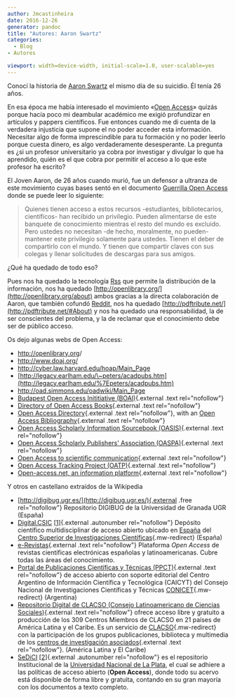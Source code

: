 ```yaml
---
author: Jmcastinheira
date: 2016-12-26
generator: pandoc
title: "Autores: Aaron Swartz"
categories:
  - Blog
- Autores

viewport: width=device-width, initial-scale=1.0, user-scalable=yes
---
```


Conocí la historia de [Aaron
Swartz](http://es.wikipedia.org/wiki/Aaron_Swartz) el mismo día de su
suicidio. Él tenía 26 años.

En esa época me había interesado el movimiento «[Open
Access](http://es.wikipedia.org/wiki/Acceso_abierto)» quizás porque
hacía poco mi deambular académico me exigió profundizar en artículos y
pappers científicos. Fue entonces cuando me di cuenta de la verdadera
injusticia que supone el no poder acceder esta información. Necesitar
algo de forma imprescindible para tu formación y no poder leerlo porque
cuesta dinero, es algo verdaderamente desesperante. La pregunta es ¿si
un profesor universitario ya cobra por investigar y divulgar lo que ha
aprendido, quién es el que cobra por permitir el acceso a lo que este
profesor ha escrito?

El Joven Aaron, de 26 años cuando murió, fue un defensor a ultranza de
este movimiento cuyas bases sentó en el documento [Guerrilla Open
Access](http://openaccessmanifesto.org/manifiesto-de-la-guerrilla-por-el-acceso-abierto/)
donde se puede leer lo siguiente:

> Quienes tienen acceso a estos recursos -estudiantes, bibliotecarios,
> científicos- han recibido un privilegio. Pueden alimentarse de este
> banquete de conocimiento mientras el resto del mundo es excluido. Pero
> ustedes no necesitan -de hecho, moralmente, no pueden- mantener este
> privilegio solamente para ustedes. Tienen el deber de compartirlo con
> el mundo. Y tienen que compartir claves con sus colegas y llenar
> solicitudes de descargas para sus amigos.

¿Qué ha quedado de todo eso?

Pues nos ha quedado la tecnología
[Rss](http://es.wikipedia.org/wiki/RSS) que permite la distribución de
la información, nos ha quedado
[http://openlibrary.org/](http://openlibrary.org/about) ambos gracias a
la directa colaboración de Aaron, que también cofundó
[Reddit](http://es.reddit.com/), nos ha quedado
[http://pdftribute.net/](http://pdftribute.net/#About) y nos ha quedado
una responsabilidad, la de ser conscientes del problema, y la de
reclamar que el conocimiento debe ser de público acceso.

Os dejo algunas webs de Open Access:

-   <http://openlibrary.org>/
-   <http://www.doaj.org/>
-   <http://cyber.law.harvard.edu/hoap/Main_Page>
-   [http://legacy.earlham.edu/\~peters/acadpubs.htm](http://legacy.earlham.edu/%7Epeters/acadpubs.htm)
-   <http://oad.simmons.edu/oadwiki/Main_Page>
-   [Budapest Open Access Inititiative
    (BOAI)](http://www.soros.org/openaccess){.external .text
    rel="nofollow"}
-   [Directory of Open Access
    Books](http://www.doabooks.org/doab?func=about&uiLanguage=en){.external
    .text rel="nofollow"}
-   [Open Access Directory](http://oad.simmons.edu/){.external .text
    rel="nofollow"}, with an [Open Access
    Bibliography](http://oad.simmons.edu/oadwiki/Bibliography_of_open_access){.external
    .text rel="nofollow"}
-   [Open Access Scholarly Information Sourcebook
    (OASIS)](http://www.openoasis.org/){.external .text rel="nofollow"}
-   [Open Access Scholarly Publishers' Association
    (OASPA)](http://www.oaspa.org/){.external .text rel="nofollow"}
-   [Open Access to scientific
    communication](http://open-access.infodocs.eu/tiki-index.php){.external
    .text rel="nofollow"}
-   [Open Access Tracking Project
    (OATP)](http://oad.simmons.edu/oadwiki/OA_tracking_project){.external
    .text rel="nofollow"}
-   [Open-access.net, an information
    platform](http://www.open-access.net/de_en/homepage/){.external
    .text rel="nofollow"}

Y otros en castellano extraídos de la Wikipedia

-   [http://digibug.ugr.es/](http://digibug.ugr.es/){.external .free
    rel="nofollow"} Repositorio DIGIBUG de la Universidad de Granada UGR
    (España)
-   [Digital.CSIC](http://es.wikipedia.org/wiki/Digital.CSIC "Digital.CSIC")
    [\[1\]](http://digital.csic.es/){.external .autonumber
    rel="nofollow"} Depósito científico multidisciplinar de acceso
    abierto ubicado en
    [España](http://es.wikipedia.org/wiki/Espa%C3%B1a "España") del
    [Centro Superior de Investigaciones
    Científicas](http://es.wikipedia.org/wiki/Centro_Superior_de_Investigaciones_Cient%C3%ADficas "Centro Superior de Investigaciones Científicas"){.mw-redirect}
    (España)
-   [e-Revistas](http://www.erevistas.csic.es){.external .text
    rel="nofollow"} Plataforma *Open Access* de revistas científicas
    electrónicas españolas y latinoamericanas. Cubre todas las áreas del
    conocimiento.
-   [Portal de Publicaciones Científicas y Técnicas
    (PPCT)](http://ppct.caicyt.gov.ar){.external .text rel="nofollow"}
    de acceso abierto con soporte editorial del Centro Argentino de
    Información Científica y Tecnológica (CAICYT) del Consejo Nacional
    de Investigaciones Científicas y Técnicas
    [CONICET](http://es.wikipedia.org/wiki/CONICET "CONICET"){.mw-redirect}
    (Argentina)
-   [Repositorio Digital de CLACSO (Consejo Latinoamericano de Ciencias
    Sociales)](http://biblioteca.clacso.edu.ar/){.external .text
    rel="nofollow"} ofrece acceso libre y gratuito a producción de los
    309 Centros Miembros de CLACSO en 21 países de América Latina y el
    Caribe. Es un servicio de
    [CLACSO](http://es.wikipedia.org/wiki/CLACSO "CLACSO"){.mw-redirect}
    con la participación de los grupos publicaciones, biblioteca y
    multimedia de los [centros de investigación
    asociados](http://www.clacso.edu.ar/clacso/centros_miembros_clacso/inicio.php){.external
    .text rel="nofollow"}. (América Latina y El Caribe)
-   [SeDiCI](http://es.wikipedia.org/wiki/Servicio_de_Difusi%C3%B3n_de_la_Creaci%C3%B3n_Intelectual "Servicio de Difusión de la Creación Intelectual")
    [\[2\]](http://sedici.unlp.edu.ar){.external .autonumber
    rel="nofollow"} es el repositorio Institucional de la [Universidad
    Nacional de La
    Plata](http://es.wikipedia.org/wiki/Universidad_Nacional_de_La_Plata "Universidad Nacional de La Plata"),
    el cual se adhiere a las políticas de acceso abierto (**Open
    Access**), donde todo su acervo está disponible de forma libre y
    gratuita, contando en su gran mayoría con los documentos a texto
    completo.
